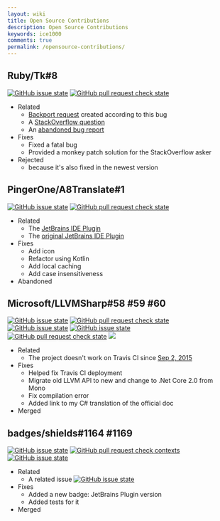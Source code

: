 ```yaml
---
layout: wiki
title: Open Source Contributions
description: Open Source Contributions
keywords: ice1000
comments: true
permalink: /opensource-contributions/
---
```


## Ruby/Tk\#8

[![GitHub issue state](https://img.shields.io/github/issues/detail/s/ruby/tk/8.svg)](https://github.com/ruby/tk/pull/8)
[![GitHub pull request check state](https://img.shields.io/github/status/contexts/pulls/ruby/tk/8.svg)](https://github.com/ruby/tk/pull/8)

+ Related
	+ [Backport request](https://bugs.ruby-lang.org/issues/13484) created according to this bug
	+ A [StackOverflow question](http://stackoverflow.com/questions/43011258/ruby-tks-canvas-and-shapes-are-bugging-out/43476737#43476737)
	+ An [abandoned bug report](https://bugs.ruby-lang.org/issues/12156)
+ Fixes
	+ Fixed a fatal bug
	+ Provided a monkey patch solution for the StackOverflow asker
+ Rejected
	+ because it's also fixed in the newest version

## PingerOne/A8Translate\#1

[![GitHub issue state](https://img.shields.io/github/issues/detail/s/PingerOne/A8Translate/1.svg)](https://github.com/PingerOne/A8Translate/pull/1)
[![GitHub pull request check state](https://img.shields.io/github/status/contexts/pulls/PingerOne/A8Translate/1.svg)](https://github.com/PingerOne/A8Translate/pull/1)

+ Related
	+ The [JetBrains IDE Plugin](https://plugins.jetbrains.com/plugin/9630-a8translate)
	+ The [original JetBrains IDE Plugin](https://plugins.jetbrains.com/plugin/9346-a8translate)
+ Fixes
	+ Add icon
	+ Refactor using Kotlin
	+ Add local caching
	+ Add case insensitiveness
+ Abandoned

## Microsoft/LLVMSharp\#58 \#59 \#60

[![GitHub issue state](https://img.shields.io/github/issues/detail/s/Microsoft/LLVMSharp/58.svg)](https://github.com/Microsoft/LLVMSharp/pull/58)
[![GitHub pull request check state](https://img.shields.io/github/status/contexts/pulls/Microsoft/LLVMSharp/58.svg)](https://github.com/Microsoft/LLVMSharp/pull/58)
[![GitHub issue state](https://img.shields.io/github/issues/detail/s/Microsoft/LLVMSharp/59.svg)](https://github.com/Microsoft/LLVMSharp/pull/59)
[![GitHub issue state](https://img.shields.io/github/issues/detail/s/Microsoft/LLVMSharp/60.svg)](https://github.com/Microsoft/LLVMSharp/pull/60)
[![GitHub pull request check state](https://img.shields.io/github/status/contexts/pulls/Microsoft/LLVMSharp/58.svg)](https://github.com/Microsoft/LLVMSharp/pull/60)
[![](https://camo.githubusercontent.com/9e070aa860b7e8f0eea5de1ae7a10f43ddb8e5ca/68747470733a2f2f636c612e6f70656e736f757263652e6d6963726f736f66742e636f6d2f70756c6c2f62616467652f7369676e6564)](https://cla.opensource.microsoft.com/Microsoft/LLVMSharp?pullRequest=58)

+ Related
	+ The project doesn't work on Travis CI since [Sep 2, 2015](https://github.com/Microsoft/LLVMSharp/commit/859f01a9783da477d0fe6a69d990c947eebfe7bf)
+ Fixes
	+ Helped fix Travis CI deployment
	+ Migrate old LLVM API to new and change to .Net Core 2.0 from Mono
	+ Fix compilation error
	+ Added link to my C# translation of the official doc
+ Merged

## badges/shields\#1164 \#1169

[![GitHub issue state](https://img.shields.io/github/issues/detail/s/badges/shields/1164.svg)](https://github.com/badges/shields/pull/1164)
[![GitHub pull request check contexts](https://img.shields.io/github/status/contexts/pulls/badges/shields/1164.svg)](https://github.com/badges/shields/pull/1164)
[![GitHub issue state](https://img.shields.io/github/issues/detail/s/badges/shields/1169.svg)](https://github.com/badges/shields/pull/1169)

+ Related
	+ A related issue [![GitHub issue state](https://img.shields.io/github/issues/detail/s/badges/shields/1162.svg)](https://github.com/badges/shields/pull/1162)
+ Fixes
	+ Added a new badge: JetBrains Plugin version
	+ Added tests for it
+ Merged
